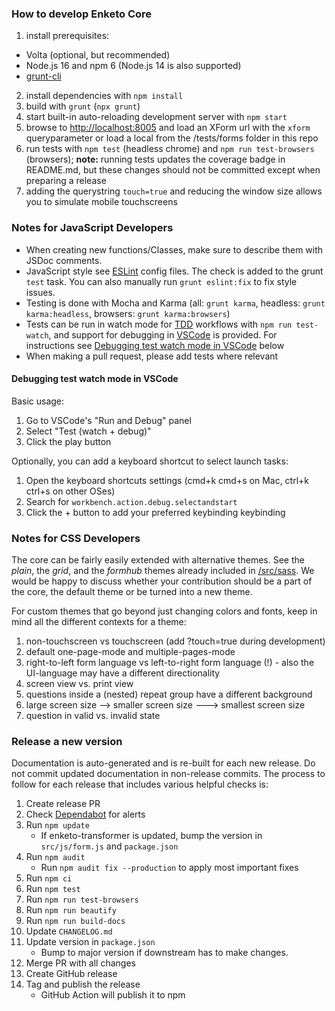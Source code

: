 ### How to develop Enketo Core

1. install prerequisites:

-   Volta (optional, but recommended)
-   Node.js 16 and npm 6 (Node.js 14 is also supported)
-   [grunt-cli](https://gruntjs.com/getting-started)

2. install dependencies with `npm install`
3. build with `grunt` (`npx grunt`)
4. start built-in auto-reloading development server with `npm start`
5. browse to [http://localhost:8005](http://localhost:8005/) and load an XForm url with the `xform` queryparameter or load a local from the /tests/forms folder in this repo
6. run tests with `npm test` (headless chrome) and `npm run test-browsers` (browsers); **note:** running tests updates the coverage badge in README.md, but these changes should not be committed except when preparing a release
7. adding the querystring `touch=true` and reducing the window size allows you to simulate mobile touchscreens

### Notes for JavaScript Developers

-   When creating new functions/Classes, make sure to describe them with JSDoc comments.
-   JavaScript style see [ESLint](./eslintrc.json) config files. The check is added to the grunt `test` task. You can also manually run `grunt eslint:fix` to fix style issues.
-   Testing is done with Mocha and Karma (all: `grunt karma`, headless: `grunt karma:headless`, browsers: `grunt karma:browsers`)
-   Tests can be run in watch mode for [TDD](https://en.wikipedia.org/wiki/Test-driven_development) workflows with `npm run test-watch`, and support for debugging in [VSCode](https://code.visualstudio.com/) is provided. For instructions see [Debugging test watch mode in VSCode](./#debugging-test-watch-mode-in-vscode) below
-   When making a pull request, please add tests where relevant

#### Debugging test watch mode in VSCode

Basic usage:

1. Go to VSCode's "Run and Debug" panel
2. Select "Test (watch + debug)"
3. Click the play button

Optionally, you can add a keyboard shortcut to select launch tasks:

1. Open the keyboard shortcuts settings (cmd+k cmd+s on Mac, ctrl+k ctrl+s on other OSes)
2. Search for `workbench.action.debug.selectandstart`
3. Click the + button to add your preferred keybinding keybinding

### Notes for CSS Developers

The core can be fairly easily extended with alternative themes.
See the _plain_, the _grid_, and the _formhub_ themes already included in [/src/sass](./src/sass).
We would be happy to discuss whether your contribution should be a part of the core, the default theme or be turned into a new theme.

For custom themes that go beyond just changing colors and fonts, keep in mind all the different contexts for a theme:

1. non-touchscreen vs touchscreen (add ?touch=true during development)
2. default one-page-mode and multiple-pages-mode
3. right-to-left form language vs left-to-right form language (!) - also the UI-language may have a different directionality
4. screen view vs. print view
5. questions inside a (nested) repeat group have a different background
6. large screen size --> smaller screen size ---> smallest screen size
7. question in valid vs. invalid state

### Release a new version

Documentation is auto-generated and is re-built for each new release. Do not commit updated documentation in non-release commits. The process to follow for each release that includes various helpful checks is:

1. Create release PR
1. Check [Dependabot](https://github.com/enketo/enketo-core/security/dependabot) for alerts
1. Run `npm update`
    - If enketo-transformer is updated, bump the version in `src/js/form.js` and `package.json`
1. Run `npm audit`
    - Run `npm audit fix --production` to apply most important fixes
1. Run `npm ci`
1. Run `npm test`
1. Run `npm run test-browsers`
1. Run `npm run beautify`
1. Run `npm run build-docs`
1. Update `CHANGELOG.md`
1. Update version in `package.json`
    - Bump to major version if downstream has to make changes.
1. Merge PR with all changes
1. Create GitHub release
1. Tag and publish the release
    - GitHub Action will publish it to npm
